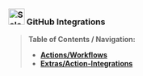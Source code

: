 ### <img src="https://seleniumbase.github.io/img/logo3a.png" title="SeleniumBase" width="32" /> GitHub Integrations

> **Table of Contents / Navigation:**
> - [**Actions/Workflows**](https://github.com/seleniumbase/SeleniumBase/blob/master/integrations/github/workflows/ReadMe.md)
> - [**Extras/Action-Integrations**](https://github.com/seleniumbase/SeleniumBase/blob/master/integrations/github/workflows/extras.md)
